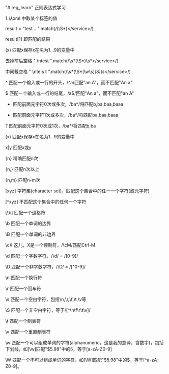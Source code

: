 "# reg_learn" 
正则表达式学习

1.从xml 中取某个标签的值

result = "<xml><service>test</service><body>...</body></xml> ".match(/<service>(\S*)<\/service>/)
  
result[1] 即匹配的结果

(x) 匹配x保存x在名为$1...$9的变量中 


去掉前后空格 "<body><service>  \ntest  </service></body>".match(/<service>\s*(\S*)\s*<\/service>/)
  
 中间戴空格
 "<body><service>  \nte s t  </service></body>".match(/<service>\s*(\S*[\w\s]*\S)\s*<\/service>/)
  
  
  
  ^ 匹配一个输入或一行的开头，/^a/匹配"an A"，而不匹配"An a" 
  
$ 匹配一个输入或一行的结尾，/a$/匹配"An a"，而不匹配"an A" 

* 匹配前面元字符0次或多次，/ba*/将匹配b,ba,baa,baaa 

+ 匹配前面元字符1次或多次，/ba*/将匹配ba,baa,baaa 

? 匹配前面元字符0次或1次，/ba*/将匹配b,ba 

(x) 匹配x保存x在名为$1...$9的变量中 

x|y 匹配x或y 

{n} 精确匹配n次 

{n,} 匹配n次以上 

{n,m} 匹配n-m次 

[xyz] 字符集(character set)，匹配这个集合中的任一一个字符(或元字符) 

[^xyz] 不匹配这个集合中的任何一个字符 

[\b] 匹配一个退格符 

\b 匹配一个单词的边界 

\B 匹配一个单词的非边界 

\cX 这儿，X是一个控制符，/\cM/匹配Ctrl-M 

\d 匹配一个字数字符，/\d/ = /[0-9]/ 

\D 匹配一个非字数字符，/\D/ = /[^0-9]/ 

\n 匹配一个换行符 

\r 匹配一个回车符 

\s 匹配一个空白字符，包括\n,\r,\f,\t,\v等 

\S 匹配一个非空白字符，等于/[^\n\f\r\t\v]/ 

\t 匹配一个制表符 

\v 匹配一个重直制表符 

\w 匹配一个可以组成单词的字符(alphanumeric，这是我的意译，含数字)，包括下划线，如[\w]匹配"$5.98"中的5，等于[a-zA-Z0-9] 

\W 匹配一个不可以组成单词的字符，如[\W]匹配"$5.98"中的$，等于[^a-zA-Z0-9]。
